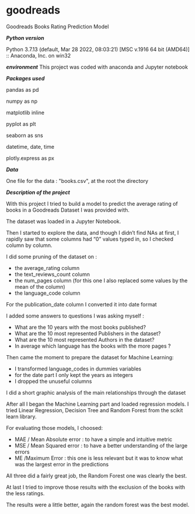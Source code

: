 # goodreads

Goodreads Books Rating Prediction Model

***Python version***

Python 3.7.13 (default, Mar 28 2022, 08:03:21) [MSC v.1916 64 bit (AMD64)] :: Anaconda, Inc. on win32

***environment***
This project was coded with anaconda and Jupyter notebook

***Packages used***

pandas as pd

numpy as np

matplotlib inline

pyplot as plt

seaborn as sns

datetime, date, time

plotly.express as px

***Data***

One file for the data : "books.csv", at the root the directory


***Description of the project***

With this project I tried to build a model to predict the average rating of books in a Goodreads Dataset I was provided with.

The dataset was loaded in a Jupyter Notebook. 

Then I started to explore the data, and though I didn’t find NAs at first, I rapidly saw that some columns had “0” values typed in, so I checked column by column.

I did some pruning of the dataset on :
- the average_rating column
- the text_reviews_count column 
- the num_pages column (for this one I also replaced some values by the mean of the column)
- the language_code column

For the publication_date column I converted it into date format

I added some answers to questions I was asking myself :
- What are the 10 years with the most books published?
-	What are the 10 most represented Publishers in the dataset?
-	What are the 10 most represented Authors in the dataset?
-	In average which language has the books with the more pages ?

Then came the moment to prepare the dataset for Machine Learning:
- I transformed language_codes in dummies variables
- for the date part I only kept the years as integers
- I dropped the unuseful columns

I did a short graphic analysis of the main relationships through the dataset

After all I began the Machine Learning part and loaded regression models.
I tried Linear Regression, Decision Tree and Random Forest from the scikit learn library.

For evaluating those models, I choosed:
-	 MAE / Mean Absolute error : to have a simple and intuitive metric
-	 MSE / Mean Squared error : to have a better understanding of the large errors
-	 ME /Maximum Error : this one is less relevant but it was to know what was the largest error in the predictions

All three did a fairly great job, the Random Forest one was clearly the best.

At last I tried to improve those results with the exclusion of the books with the less ratings.

The results were a little better, again the random forest was the best model.
 

